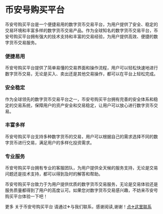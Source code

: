# 币安号购买平台

币安号购买平台是一个便捷易用的数字货币交易平台，为用户提供了安全、稳定的交易环境和丰富多样的数字货币交易产品。作为全球知名的数字货币交易平台，币安号购买平台拥有强大的技术支持和丰富的交易经验，为用户提供高效、便捷的数字货币交易服务。

### 便捷易用
币安号购买平台提供了简单易懂的交易界面和操作流程，用户可以轻松快速地进行数字货币交易，无论是买入、卖出还是其他交易操作，都可以在平台上轻松完成。

### 安全稳定
作为全球领先的数字货币交易平台之一，币安号购买平台拥有完善的安全体系和稳定的交易系统，保障用户的资产安全和交易稳定，让用户可以放心进行数字货币交易。

### 丰富多样
币安号购买平台支持多种数字货币的交易，用户可以根据自己的需求选择不同的数字货币进行交易，满足用户的多样化投资需求。

### 专业服务
币安号购买平台拥有专业的客服团队，为用户提供全天候的服务支持，无论是交易问题还是技术支持，都可以得到及时的解答和帮助。

币安号购买平台致力于为用户提供优质的数字货币交易服务，无论是交易体验还是服务质量都得到了用户的高度认可。如果您对数字货币交易感兴趣，不妨来币安号购买平台体验一下吧！

更多 关于币安号购买平台 请通过✈与我们联系，感谢阅读,谢谢！[点✈这里联系](https://w.k02.cc)